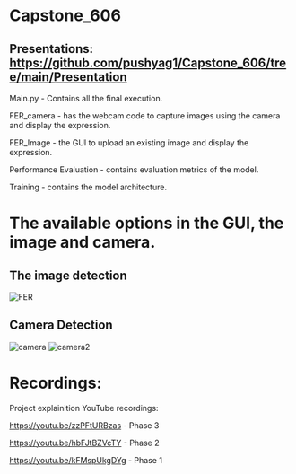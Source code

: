 # Capstone_606
## Presentations: https://github.com/pushyag1/Capstone_606/tree/main/Presentation
Main.py - Contains all the final execution.

FER_camera - has the webcam code to capture images using the camera and display the expression.

FER_Image - the GUI to upload an existing image and display the expression.

Performance Evaluation - contains evaluation metrics of the model.

Training - contains the model architecture.
# The available options in the GUI, the image and camera.

## The image detection
![FER](https://user-images.githubusercontent.com/61035158/117683795-69926a00-b182-11eb-9eb5-baf6ecff6dd6.JPG)

## Camera Detection
![camera](https://user-images.githubusercontent.com/61035158/117683938-89c22900-b182-11eb-81b7-fb432e043fdb.JPG)
![camera2](https://user-images.githubusercontent.com/61035158/117696570-72d60380-b18f-11eb-84af-a9852b381df8.JPG)

# Recordings:
Project explainition YouTube recordings:

https://youtu.be/zzPFtURBzas - Phase 3

https://youtu.be/hbFJtBZVcTY - Phase 2

https://youtu.be/kFMspUkgDYg - Phase 1



